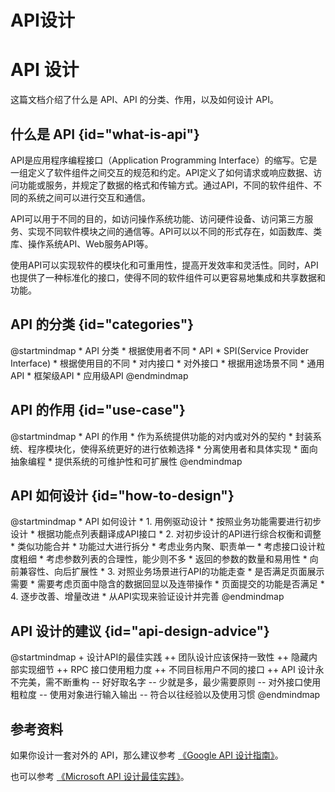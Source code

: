 # API设计

# API 设计

这篇文档介绍了什么是 API、API 的分类、作用，以及如何设计 API。

## 什么是 API {id="what-is-api"}

API是应用程序编程接口（Application Programming Interface）的缩写。它是一组定义了软件组件之间交互的规范和约定。API定义了如何请求或响应数据、访问功能或服务，并规定了数据的格式和传输方式。通过API，不同的软件组件、不同的系统之间可以进行交互和通信。

API可以用于不同的目的，如访问操作系统功能、访问硬件设备、访问第三方服务、实现不同软件模块之间的通信等。API可以以不同的形式存在，如函数库、类库、操作系统API、Web服务API等。

使用API可以实现软件的模块化和可重用性，提高开发效率和灵活性。同时，API也提供了一种标准化的接口，使得不同的软件组件可以更容易地集成和共享数据和功能。

## API 的分类 {id="categories"}

<code-block lang="plantuml">
@startmindmap
* API 分类
    * 根据使用者不同
        * API
        * SPI(Service Provider Interface)
    * 根据使用目的不同
        * 对内接口
        * 对外接口
    * 根据用途场景不同
        * 通用API
        * 框架级API
        * 应用级API
@endmindmap
</code-block>

## API 的作用 {id="use-case"}

<code-block lang="plantuml">
@startmindmap
* API 的作用
    * 作为系统提供功能的对内或对外的契约
    * 封装系统、程序模块化，使得系统更好的进行依赖选择
    * 分离使用者和具体实现
    * 面向抽象编程
    * 提供系统的可维护性和可扩展性
@endmindmap
</code-block>

## API 如何设计 {id="how-to-design"}

<code-block lang="plantuml">
@startmindmap
* API 如何设计
    * 1. 用例驱动设计
        * 按照业务功能需要进行初步设计
        * 根据功能点列表翻译成API接口
    * 2. 对初步设计的API进行综合权衡和调整
        * 类似功能合并
        * 功能过大进行拆分
        * 考虑业务内聚、职责单一
        * 考虑接口设计粒度粗细
        * 考虑参数列表的合理性，能少则不多
        * 返回的参数的数量和易用性
        * 向前兼容性、向后扩展性
    * 3. 对照业务场景进行API的功能走查
        * 是否满足页面展示需要
        * 需要考虑页面中隐含的数据回显以及连带操作
        * 页面提交的功能是否满足
    * 4. 逐步改善、增量改进
        * 从API实现来验证设计并完善
@endmindmap
</code-block>

## API 设计的建议 {id="api-design-advice"}

<code-block lang="plantuml">
@startmindmap
+ 设计API的最佳实践
++ 团队设计应该保持一致性
++ 隐藏内部实现细节
++ RPC 接口使用粗力度
++ 不同目标用户不同的接口
++ API 设计永不完美，需不断重构
-- 好好取名字
-- 少就是多，最少需要原则
-- 对外接口使用粗粒度
-- 使用对象进行输入输出
-- 符合以往经验以及使用习惯
@endmindmap
</code-block>

## 参考资料

如果你设计一套对外的 API，那么建议参考 [《Google API 设计指南》](http://file-linker.oss-cn-hangzhou.aliyuncs.com/oHOx84Lb9BYQdkX40PpG.png)。

也可以参考 [《Microsoft API 设计最佳实践》](https://learn.microsoft.com/en-us/azure/architecture/best-practices/api-design)。